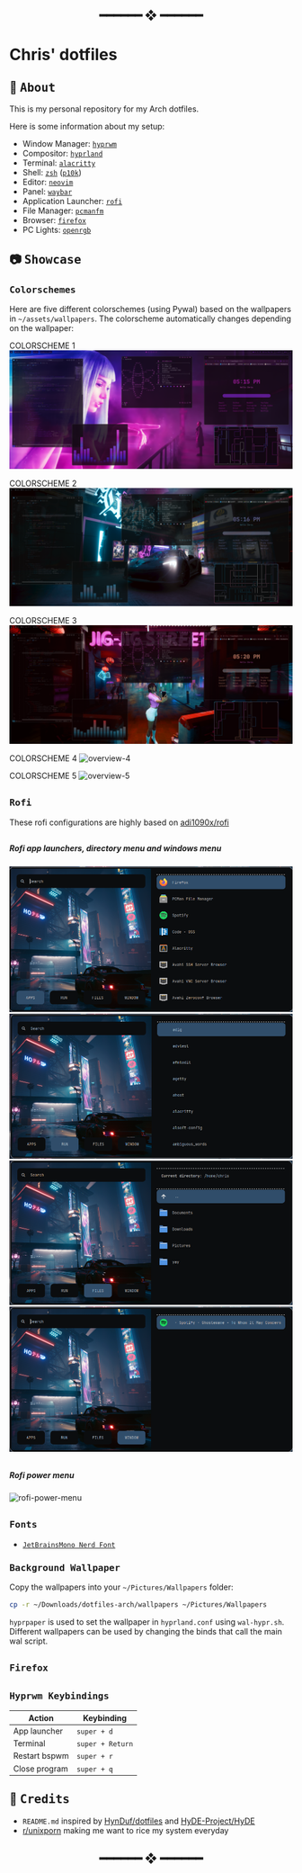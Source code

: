 <h2 align="center"> ━━━━━━  ❖  ━━━━━━ </h2>

# Chris' dotfiles

<a name="about"/>

## 👋 <samp>About</samp>

<!-- <https://github.com/prasanthrangan/hyprdots/assets/106020512/7f8fadc8-e293-4482-a851-e9c6464f5265> -->

This is my personal repository for my Arch dotfiles.

Here is some information about my setup: 

- Window Manager: [`hyprwm`](https://github.com/hyprwm/Hyprland)
- Compositor: [`hyprland`](https://github.com/hyprwm/Hyprland)
- Terminal: [`alacritty`](https://github.com/alacritty/alacritty)
- Shell: [`zsh`](https://www.zsh.org/) ([`p10k`](https://github.com/romkatv/powerlevel10k/))
- Editor: [`neovim`](https://github.com/neovim/neovim)
- Panel: [`waybar`](https://github.com/Alexays/Waybar)
- Application Launcher: [`rofi`](https://github.com/davatorium/rofi)
- File Manager: [`pcmanfm`](https://github.com/lxde/pcmanfm)
- Browser: [`firefox`](https://www.mozilla.org/en-US/firefox/linux/)
- PC Lights: [`openrgb`](https://openrgb.org/)

<a name="showcase"/>

## :camera: <samp>Showcase</samp>

<a name="overview"/>

### <samp>Colorschemes</samp>

Here are five different colorschemes (using Pywal) based on the wallpapers in `~/assets/wallpapers`. The colorscheme automatically changes depending on the wallpaper:

COLORSCHEME 1
![overview-1](assets/color-1.png)

COLORSCHEME 2
![overview-2](assets/color-2.png)

COLORSCHEME 3
![overview-3](assets/color-3.png)

COLORSCHEME 4
![overview-4](assets/color-4.png)

COLORSCHEME 5
![overview-5](assets/color-5.png)

<h2></h2>

<a name="rofi-utils"/>

### <samp>Rofi</samp>

These rofi configurations are highly based on [adi1090x/rofi](https://github.com/adi1090x/rofi)

<h2></h2>

##### Rofi app launchers, directory menu and windows menu

![menu1](assets/rofi-1.png)
![menu2](assets/rofi-2.png)
![menu3](assets/rofi-3.png)
![menu4](assets/rofi-4.png)

<h2></h2>

##### Rofi power menu

![rofi-power-menu](assets/rofi-power-menu.png)

<h2></h2>

<a name="fonts"/>

### <samp>Fonts</samp>

- [`JetBrainsMono Nerd Font`](https://github.com/jtbx/jetbrainsmono-nerdfont)

<a name="setup"/>

### <samp>Background Wallpaper</samp>

Copy the wallpapers into your `~/Pictures/Wallpapers` folder:

```sh
cp -r ~/Downloads/dotfiles-arch/wallpapers ~/Pictures/Wallpapers
```

`hyprpaper` is used to set the wallpaper in `hyprland.conf` using `wal-hypr.sh`. Different wallpapers can be used by changing the binds that call the main wal script.

<h2></h2>

<a name="firefox"/>

### <samp>Firefox</samp>

<h2></h2>

### <samp>Hyprwm Keybindings</samp>

|Action|Keybinding|
|---|---|
|App launcher|<code>super + d</code>|
|Terminal|<code>super + Return</code>|
|Restart bspwm|<code>super + r</code>|
|Close program|<code>super + q</code>|

<h2></h2>

<a name="credits"/>

## :tada: <samp>Credits</samp>

- `README.md` inspired by [HynDuf/dotfiles](https://github.com/HynDuf/dotfiles) and [HyDE-Project/HyDE](https://github.com/HyDE-Project/HyDE)
- [r/unixporn](https://www.reddit.com/r/unixporn/) making me want to rice my system everyday

<h2 align="center"> ━━━━━━  ❖  ━━━━━━ </h2>
